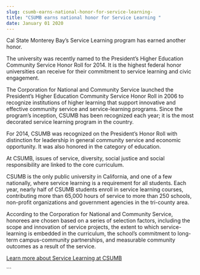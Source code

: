 ```yaml
---
slug: csumb-earns-national-honor-for-service-learning-
title: "CSUMB earns national honor for Service Learning "
date: January 01 2020
---
```


 
<p>
  Cal State Monterey Bay’s Service Learning program has earned another honor.
</p>
<p>
  The university was recently named to the President’s Higher Education
  Community Service Honor Roll for 2014. It is the highest federal honor
  universities can receive for their commitment to service learning and civic
  engagement.
</p>
<p>
  The Corporation for National and Community Service launched the President’s
  Higher Education Community Service Honor Roll in 2006 to recognize
  institutions of higher learning that support innovative and effective
  community service and service&#45;learning programs. Since the program’s
  inception, CSUMB has been recognized each year; it is the most decorated
  service learning program in the country.
</p>
<p>
  For 2014, CSUMB was recognized on the President’s Honor Roll with distinction
  for leadership in general community service and economic opportunity. It was
  also honored in the category of education.
</p>
<p>
  At CSUMB, issues of service, diversity, social justice and social
  responsibility are linked to the core curriculum.
</p>
<p>
  CSUMB is the only public university in California, and one of a few
  nationally, where service learning is a requirement for all students. Each
  year, nearly half of CSUMB students enroll in service learning courses,
  contributing more than 65,000 hours of service to more than 250 schools,
  non&#45;profit organizations and government agencies in the tri&#45;county
  area.
</p>
<p>
  According to the Corporation for National and Community Service, honorees are
  chosen based on a series of selection factors, including the scope and
  innovation of service projects, the extent to which service&#45;learning is
  embedded in the curriculum, the school’s commitment to long&#45;term
  campus&#45;community partnerships, and measurable community outcomes as a
  result of the service.
</p>
<p>
  <a href="https://service.csumb.edu"
    >Learn more about Service Learning at CSUMB</a
  >
</p>
```

